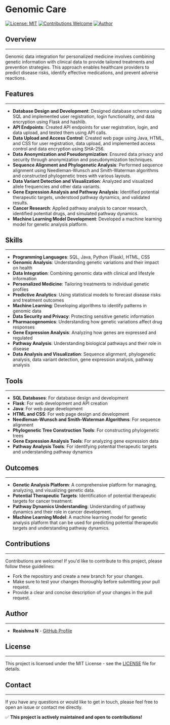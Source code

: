 # Genomic Care

[![License: MIT](https://img.shields.io/badge/License-MIT-yellow.svg)](https://opensource.org/licenses/MIT)
[![Contributions Welcome](https://img.shields.io/badge/Contributions-Welcome-brightgreen.svg)](https://github.com/your-Reaishma/your-repo-name/pulls)
[![Author](https://img.shields.io/badge/Author-Reaishma%20N-blue.svg)](https://github.com/your-Reaishma)

## Overview
-----------

Genomic data integration for personalized medicine involves combining genetic information with clinical data to provide tailored treatments and prevention strategies. This approach enables healthcare providers to predict disease risks, identify effective medications, and prevent adverse reactions.

## Features
------------

* **Database Design and Development**: Designed database schema using SQL and implemented user registration, login functionality, and data encryption using Flask and hashlib.
* **API Endpoints**: Created API endpoints for user registration, login, and data upload, and tested them using API calls.
* **Data Upload and Access Control**: Created web page using Java, HTML, and CSS for user registration, data upload, and implemented access control and data encryption using SHA-256.
* **Data Anonymization and Pseudonymization**: Ensured data privacy and security through anonymization and pseudonymization techniques.
* **Sequence Alignment and Phylogenetic Analysis**: Performed sequence alignment using Needleman-Wunsch and Smith-Waterman algorithms and constructed phylogenetic trees with various layouts.
* **Data Variant Detection and Visualization**: Analyzed and visualized allele frequencies and other data variants.
* **Gene Expression Analysis and Pathway Analysis**: Identified potential therapeutic targets, understood pathway dynamics, and validated results.
* **Cancer Research**: Applied pathway analysis to cancer research, identified potential drugs, and simulated pathway dynamics.
* **Machine Learning Model Development**: Developed a machine learning model for genetic analysis platform.

## Skills
---------

* **Programming Languages**: SQL, Java, Python (Flask), HTML, CSS
* **Genomic Analysis**: Understanding genetic variations and their impact on health
* **Data Integration**: Combining genomic data with clinical and lifestyle information
* **Personalized Medicine**: Tailoring treatments to individual genetic profiles
* **Predictive Analytics**: Using statistical models to forecast disease risks and treatment outcomes
* **Machine Learning**: Developing algorithms to identify patterns in genomic data
* **Data Security and Privacy**: Protecting sensitive genetic information
* **Pharmacogenomics**: Understanding how genetic variations affect drug responses
* **Gene Expression Analysis**: Analyzing how genes are expressed and regulated
* **Pathway Analysis**: Understanding biological pathways and their role in disease
* **Data Analysis and Visualization**: Sequence alignment, phylogenetic analysis, data variant detection, gene expression analysis, pathway analysis

## Tools
-------

* **SQL Databases**: For database design and development
* **Flask**: For web development and API creation
* **Java**: For web page development
* **HTML and CSS**: For web page design and development
* **Needleman-Wunsch and Smith-Waterman Algorithms**: For sequence alignment
* **Phylogenetic Tree Construction Tools**: For constructing phylogenetic trees
* **Gene Expression Analysis Tools**: For analyzing gene expression data
* **Pathway Analysis Tools**: For identifying potential therapeutic targets and understanding pathway dynamics

## Outcomes
----------

* **Genetic Analysis Platform**: A comprehensive platform for managing, analyzing, and visualizing genetic data.
* **Potential Therapeutic Targets**: Identification of potential therapeutic targets for cancer treatment.
* **Pathway Dynamics Understanding**: Understanding of pathway dynamics and their role in cancer development.
* **Machine Learning Model**: A machine learning model for genetic analysis platform that can be used for predicting potential therapeutic targets and understanding pathway dynamics.

## Contributions
------------

Contributions are welcome! If you'd like to contribute to this project, please follow these guidelines:

* Fork the repository and create a new branch for your changes.
* Make sure to test your changes thoroughly before submitting your pull request.
* Provide a clear and concise description of your changes in the pull request.

## Author
------

* **Reaishma N** - [GitHub Profile](https://github.com/your-Reaishma)

## License
-------

This project is licensed under the MIT License - see the [LICENSE](LICENSE) file for details.

## Contact
-------

If you have any questions or would like to get in touch, please feel free to open an issue or contact me directly.

✅ **This project is actively maintained and open to contributions!**

